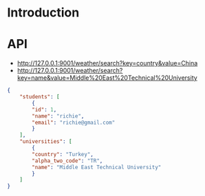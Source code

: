 # Introduction



# API
- http://127.0.0.1:9001/weather/search?key=country&value=China
- http://127.0.0.1:9001/weather/search?key=name&value=Middle%20East%20Technical%20University

```json
{
    "students": [
        {
        "id": 1,
        "name": "richie",
        "email": "richie@gmail.com"
        }
    ],
    "universities": [
        {
        "country": "Turkey",
        "alpha_two_code": "TR",
        "name": "Middle East Technical University"
        }
    ]
}
```


